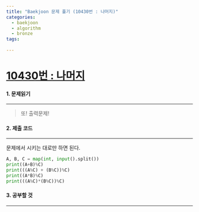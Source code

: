 ```yaml
---
title: "Baekjoon 문제 풀기 (10430번 : 나머지)"
categories:
  - baekjoon
  - algorithm
  - bronze
tags:
  
---
```



# [10430번 : 나머지](https://www.acmicpc.net/problem/10430)

#### 1. 문제읽기
---

> 또! 출력문제!  

#### 2. 제출 코드 
---

문제에서 시키는 대로만 하면 된다.  


```python
A, B, C = map(int, input().split())
print((A+B)%C)
print(((A%C) + (B%C))%C)
print((A*B)%C)
print(((A%C)*(B%C))%C)
```


#### 3. 공부할 것
---

